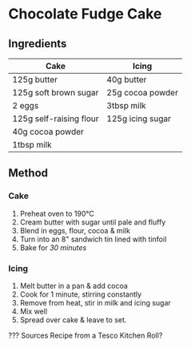 # Chocolate Fudge Cake

## Ingredients

| Cake                    | Icing            |
| ----------------------- | ---------------- |
| 125g butter             | 40g butter       |
| 125g soft brown sugar   | 25g cocoa powder |
| 2 eggs                  | 3tbsp milk       |
| 125g self-raising flour | 125g icing sugar |
| 40g cocoa powder        |                  |
| 1tbsp milk              |                  |

## Method
### Cake
1. Preheat oven to 190°C
2. Cream butter with sugar until pale and fluffy
3. Blend in eggs, flour, cocoa & milk
4. Turn into an 8" sandwich tin lined with tinfoil
5. Bake for _30 minutes_

### Icing
1. Melt butter in a pan & add cocoa
2. Cook for 1 minute, stirring constantly
3. Remove from heat, stir in milk and icing sugar
4. Mix well
5. Spread over cake & leave to set.


??? Sources
    Recipe from a Tesco Kitchen Roll?